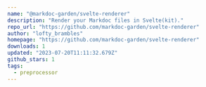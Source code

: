 ```yaml
---
name: "@markdoc-garden/svelte-renderer"
description: "Render your Markdoc files in Svelte(kit)."
repo_url: "https://github.com/markdoc-garden/svelte-renderer"
author: "lofty_brambles"
homepage: "https://github.com/markdoc-garden/svelte-renderer"
downloads: 1
updated: "2023-07-20T11:11:32.679Z"
github_stars: 1
tags: 
  - preprocessor
---
```

